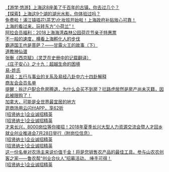   
[【游学·悠游】上海这8座美了千百年的古镇，你去过几个？](http://www.dianyue.me/archives/438/rygmcts14cdkfjnc/)  
[【探索】上海这9个湖的湖光水影，你体验过吗？](http://www.dianyue.me/archives/011/ysuztyx3hwxdpij8/)  
[免费啦！浦江镇插花\茶艺\化妆班开始啦！上海政府补贴放心可靠！](http://www.dianyue.me/archives/195/63gyjhjny5f575zm/)  
[上海的看过来，玩转东方“小荷兰”！](http://www.dianyue.me/archives/300/3lxbc0rqgkfogjfa/)  
[阿拉会员福利：2018上海海湾森林公园荷花节亲子特惠票](http://www.dianyue.me/archives/167/5ix0d2rth4miz9o5/)  
[不一般的速度，横看上海孵化人的步伐](http://www.dianyue.me/archives/772/soy7t7xyvgdpiys1/)  
[霸道国王也是菩萨？——甘露火王的故事（下）](http://www.dianyue.me/archives/277/hiwfy24s1629u3qf/)  
[道教神仙谱](http://www.dianyue.me/archives/902/nz36t6msqt3mybj9/)  
[张衡《西京赋》（灵芝在史册中的记载翻译）](http://www.dianyue.me/archives/091/as9d5saxsorhp3mo/)  
[《庄子安心》之十九：超越生命的困境](http://www.dianyue.me/archives/148/94071d7hpibwlmab/)  
[易-姓氏](http://www.dianyue.me/archives/061/4nrsorzw0pk3lflz/)  
[易经：五行与事业的关系及易经八卦中六十四卦解释](http://www.dianyue.me/archives/279/1agy02aa34lm2ccl/)  
[商友会会员名单](http://www.dianyue.me/archives/791/dru6rzsb7vb8qd69/)  
[提醒：拆迁户配合危房腾退，为什么会买不到房？拦路虎居然是房产尚未灭籍，因此被限购了！](http://www.dianyue.me/archives/121/bqhy5sh2akic29fa/)  
[加拿大，可能是全世界最宜居的地方](http://www.dianyue.me/archives/674/wczwplm6ze1z4dfe/)  
[逛商场用云闪付APP，享62折](http://www.dianyue.me/archives/970/y6h791cwt12qbv6l/)  
[[招贤纳士]企业诚招精英](http://www.dianyue.me/archives/815/94c3iu8lmf8yj79v/)  
[[招贤纳士]企业诚招精英](http://www.dianyue.me/archives/783/7sxnoxfhelh5y7ez/)  
[才来长兴，8000岗位等你接招！2018年夏季长兴大型人力资源交流会暨人才回乡就业创业推进会7月28日举行（附岗位信息）](http://www.dianyue.me/archives/917/1dru30j4g6jr4bj7/)  
[[招贤纳士]企业诚招精英](http://www.dianyue.me/archives/867/sraebsdgukl14ka3/)  
[[招贤纳士]企业诚招精英](http://www.dianyue.me/archives/744/5ide6sjyqec7ore1/)  
[这一份名单对农场主来说价值千金！将是您销售农产品的最佳工具。参与山农农创客之家——鲁农帮“创业合伙人”招募活动， 唾手可得！](http://www.dianyue.me/archives/817/c8j4qsv2krfl9fiv/)  
[[招贤纳士]企业诚招精英](http://www.dianyue.me/archives/761/gjufuayzibeyk8mg/)